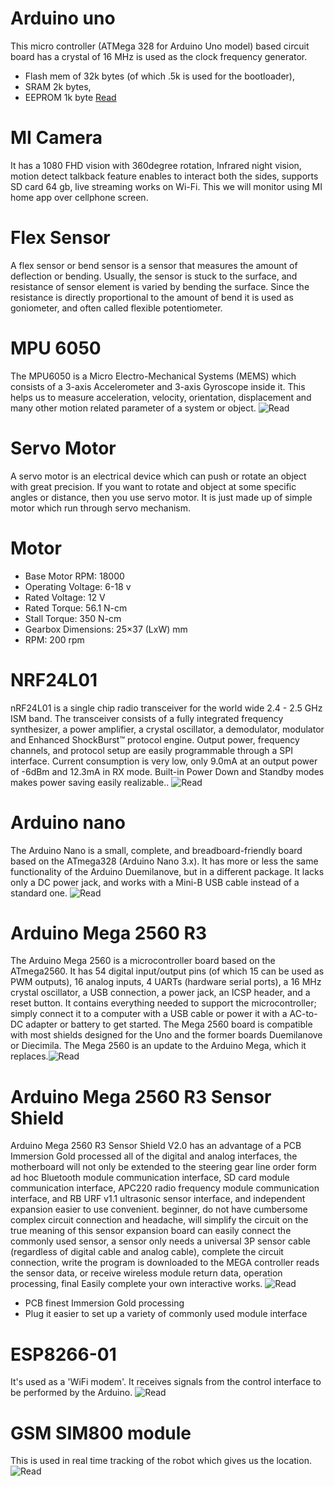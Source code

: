 # Arduino uno

This micro controller (ATMega 328 for Arduino Uno model) based circuit board has a crystal of 16 MHz is used as the clock frequency generator.
* Flash mem of 32k bytes (of which .5k is used for the bootloader),
* SRAM   2k bytes,
* EEPROM 1k byte [Read](https://store.arduino.cc/usa/arduino-uno-rev3)


# MI Camera

It has a 1080 FHD vision with 360degree rotation, Infrared night vision, motion detect talkback feature enables to interact both the sides, supports SD card 64 gb, live streaming works on Wi-Fi. This we will monitor using MI home app over cellphone screen.

#	Flex Sensor

A flex sensor or bend sensor is a sensor that measures the amount of deflection or bending. Usually, the sensor is stuck to the surface, and resistance of sensor element is varied by bending the surface. Since the resistance is directly proportional to the amount of bend it is used as goniometer, and often called flexible potentiometer.

# MPU 6050

The MPU6050 is a Micro Electro-Mechanical Systems (MEMS) which consists of a 3-axis Accelerometer and 3-axis Gyroscope inside it. This helps us to measure acceleration, velocity, orientation, displacement and many other motion related parameter of a system or object. ![Read](https://invensense.tdk.com/products/motion-tracking/6-axis/mpu-6050/)

#	Servo Motor

A servo motor is an electrical device which can push or rotate an object with great precision. If you want to rotate and object at some specific angles or distance, then you use servo motor. It is just made up of simple motor which run through servo mechanism.

#	Motor

* Base Motor RPM: 18000
* Operating Voltage: 6-18 v
* Rated Voltage: 12 V
* Rated Torque: 56.1 N-cm
* Stall Torque: 350 N-cm
* Gearbox Dimensions: 25×37 (LxW) mm
* RPM: 200 rpm

# NRF24L01

nRF24L01 is a single chip radio transceiver for the world wide 2.4 - 2.5 GHz ISM band. The transceiver consists of a fully integrated frequency synthesizer, a power amplifier, a crystal oscillator, a demodulator, modulator and Enhanced ShockBurst™ protocol engine. Output power, frequency channels, and protocol setup are easily programmable through a SPI interface. Current consumption is very low, only 9.0mA at an output power of -6dBm and 12.3mA in RX mode. Built-in Power Down and Standby modes makes power saving easily realizable.. ![Read](https://www.google.com/url?sa=t&rct=j&q=&esrc=s&source=web&cd=&cad=rja&uact=8&ved=2ahUKEwi3r4mrjOztAhVruVkKHSZ5AA8QFjALegQIBxAC&url=https%3A%2F%2Fwww.sparkfun.com%2Fdatasheets%2FComponents%2FnRF24L01_prelim_prod_spec_1_2.pdf&usg=AOvVaw1BfcUgKixt-goxYYX0I7Nx)

# Arduino nano

The Arduino Nano is a small, complete, and breadboard-friendly board based on the ATmega328 (Arduino Nano 3.x). It has more or less the same functionality of the Arduino Duemilanove, but in a different package. It lacks only a DC power jack, and works with a Mini-B USB cable instead of a standard one. ![Read](https://store.arduino.cc/usa/arduino-nano)

# Arduino Mega 2560 R3

The Arduino Mega 2560 is a microcontroller board based on the ATmega2560. It has 54 digital input/output pins (of which 15 can be used as PWM outputs), 16 analog inputs, 4 UARTs (hardware serial ports), a 16 MHz crystal oscillator, a USB connection, a power jack, an ICSP header, and a reset button. It contains everything needed to support the microcontroller; simply connect it to a computer with a USB cable or power it with a AC-to-DC adapter or battery to get started. The Mega 2560 board is compatible with most shields designed for the Uno and the former boards Duemilanove or Diecimila.
The Mega 2560 is an update to the Arduino Mega, which it replaces.![Read](https://store.arduino.cc/usa/mega-2560-r3)

# Arduino Mega 2560 R3 Sensor Shield 

Arduino Mega 2560 R3 Sensor Shield V2.0 has an advantage of a PCB Immersion Gold processed all of the digital and analog interfaces, the motherboard will not only be extended to the steering gear line order form ad hoc Bluetooth module communication interface, SD card module communication interface, APC220 radio frequency module communication interface, and RB URF v1.1 ultrasonic sensor interface, and independent expansion easier to use convenient. beginner, do not have cumbersome complex circuit connection and headache, will simplify the circuit on the true meaning of this sensor expansion board can easily connect the commonly used sensor, a sensor only needs a universal 3P sensor cable (regardless of digital cable and analog cable), complete the circuit connection, write the program is downloaded to the MEGA controller reads the sensor data, or receive wireless module return data, operation processing, final Easily complete your own interactive works. ![Read](https://robu.in/product/arduino-mega-2560-r3-sensor-shield-v2-0/)
* PCB finest Immersion Gold processing
* Plug it easier to set up a variety of commonly used module interface

# ESP8266-01 

It's used as a 'WiFi modem'. It receives signals from the control interface to be performed by the Arduino. ![Read](https://www.espressif.com/en/products/socs/esp8266)

# GSM SIM800 module

This is used in real time tracking of the robot which gives us the location. ![Read](https://simcom.ee/modules/gsm-gprs/sim800/)

